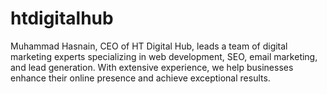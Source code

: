 # htdigitalhub
Muhammad Hasnain, CEO of HT Digital Hub, leads a team of digital marketing experts specializing in web development, SEO, email marketing, and lead generation. With extensive experience, we help businesses enhance their online presence and achieve exceptional results.
